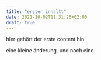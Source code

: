 ```yaml
---
title: "erster inhaltt"
date: 2021-10-02T11:31:26+02:00
draft: true
---
```


hier gehört der erste content hin

eine kleine änderung. und noch eine.
